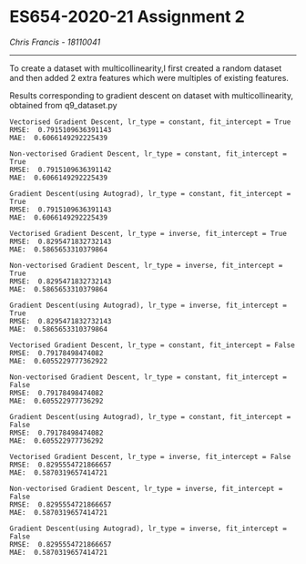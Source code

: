# ES654-2020-21 Assignment 2

*Chris Francis* - *18110041*

------

To create a dataset with multicollinearity,I first created a random dataset and then added 2 extra features which were multiples of existing features. 

Results corresponding to gradient descent on dataset with multicollinearity, obtained from q9_dataset.py

```
Vectorised Gradient Descent, lr_type = constant, fit_intercept = True
RMSE:  0.7915109636391143
MAE:  0.6066149292225439

Non-vectorised Gradient Descent, lr_type = constant, fit_intercept = True
RMSE:  0.7915109636391142
MAE:  0.6066149292225439

Gradient Descent(using Autograd), lr_type = constant, fit_intercept = True
RMSE:  0.7915109636391143
MAE:  0.6066149292225439

Vectorised Gradient Descent, lr_type = inverse, fit_intercept = True
RMSE:  0.8295471832732143
MAE:  0.5865653310379864

Non-vectorised Gradient Descent, lr_type = inverse, fit_intercept = True
RMSE:  0.8295471832732143
MAE:  0.5865653310379864

Gradient Descent(using Autograd), lr_type = inverse, fit_intercept = True
RMSE:  0.8295471832732143
MAE:  0.5865653310379864

Vectorised Gradient Descent, lr_type = constant, fit_intercept = False
RMSE:  0.79178498474082
MAE:  0.6055229777362922

Non-vectorised Gradient Descent, lr_type = constant, fit_intercept = False
RMSE:  0.79178498474082
MAE:  0.605522977736292

Gradient Descent(using Autograd), lr_type = constant, fit_intercept = False
RMSE:  0.79178498474082
MAE:  0.605522977736292

Vectorised Gradient Descent, lr_type = inverse, fit_intercept = False
RMSE:  0.8295554721866657
MAE:  0.5870319657414721

Non-vectorised Gradient Descent, lr_type = inverse, fit_intercept = False
RMSE:  0.8295554721866657
MAE:  0.5870319657414721

Gradient Descent(using Autograd), lr_type = inverse, fit_intercept = False
RMSE:  0.8295554721866657
MAE:  0.5870319657414721
```
